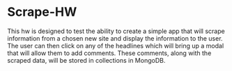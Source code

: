 # Scrape-HW

This hw is designed to test the ability to create a simple app that will scrape information from a chosen new site and display the information to the user.  The user can then click on any of the headlines which will bring up a modal that will allow them to add comments.  These comments, along with the scraped data, will be stored in collections in MongoDB.